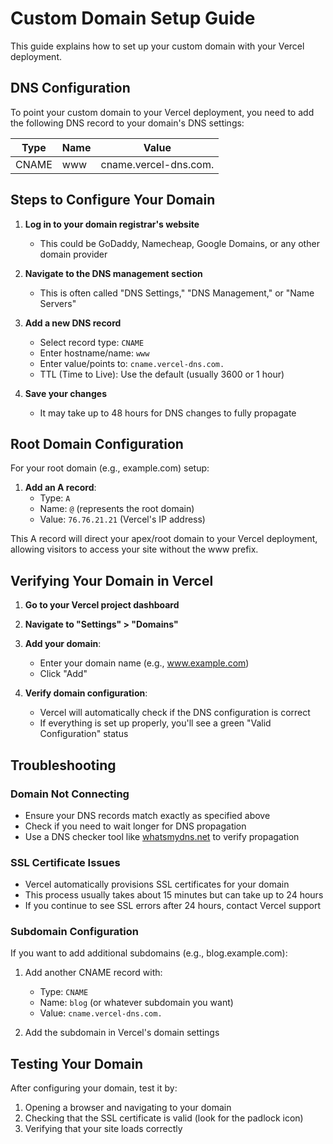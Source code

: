 # Custom Domain Setup Guide

This guide explains how to set up your custom domain with your Vercel deployment.

## DNS Configuration

To point your custom domain to your Vercel deployment, you need to add the following DNS record to your domain's DNS settings:

| Type  | Name | Value              |
|-------|------|-------------------|
| CNAME | www  | cname.vercel-dns.com. |

## Steps to Configure Your Domain

1. **Log in to your domain registrar's website**
   - This could be GoDaddy, Namecheap, Google Domains, or any other domain provider

2. **Navigate to the DNS management section**
   - This is often called "DNS Settings," "DNS Management," or "Name Servers"

3. **Add a new DNS record**
   - Select record type: `CNAME`
   - Enter hostname/name: `www`
   - Enter value/points to: `cname.vercel-dns.com.`
   - TTL (Time to Live): Use the default (usually 3600 or 1 hour)

4. **Save your changes**
   - It may take up to 48 hours for DNS changes to fully propagate

## Root Domain Configuration

For your root domain (e.g., example.com) setup:

1. **Add an A record**:
   - Type: `A`
   - Name: `@` (represents the root domain)
   - Value: `76.76.21.21` (Vercel's IP address)

This A record will direct your apex/root domain to your Vercel deployment, allowing visitors to access your site without the www prefix.

## Verifying Your Domain in Vercel

1. **Go to your Vercel project dashboard**

2. **Navigate to "Settings" > "Domains"**

3. **Add your domain**:
   - Enter your domain name (e.g., www.example.com)
   - Click "Add"

4. **Verify domain configuration**:
   - Vercel will automatically check if the DNS configuration is correct
   - If everything is set up properly, you'll see a green "Valid Configuration" status

## Troubleshooting

### Domain Not Connecting

- Ensure your DNS records match exactly as specified above
- Check if you need to wait longer for DNS propagation
- Use a DNS checker tool like [whatsmydns.net](https://www.whatsmydns.net/) to verify propagation

### SSL Certificate Issues

- Vercel automatically provisions SSL certificates for your domain
- This process usually takes about 15 minutes but can take up to 24 hours
- If you continue to see SSL errors after 24 hours, contact Vercel support

### Subdomain Configuration

If you want to add additional subdomains (e.g., blog.example.com):

1. Add another CNAME record with:
   - Type: `CNAME`
   - Name: `blog` (or whatever subdomain you want)
   - Value: `cname.vercel-dns.com.`

2. Add the subdomain in Vercel's domain settings

## Testing Your Domain

After configuring your domain, test it by:

1. Opening a browser and navigating to your domain
2. Checking that the SSL certificate is valid (look for the padlock icon)
3. Verifying that your site loads correctly
